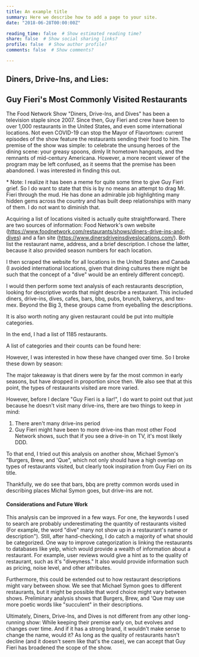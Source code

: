 ```yaml
---
title: An example title
summary: Here we describe how to add a page to your site.
date: "2018-06-28T00:00:00Z"

reading_time: false  # Show estimated reading time?
share: false  # Show social sharing links?
profile: false  # Show author profile?
comments: false  # Show comments?

---
```



## Diners, Drive-Ins, and Lies:
## Guy Fieri's Most Commonly Visited Restaurants

The Food Network Show "Diners, Drive-Ins, and Dives" has been a television staple since 2007. Since then, Guy Fieri and crew have been to over 1,000 restaurants in the United States, and even some international locations. Not even COVID-19 can stop the Mayor of Flavortown: current episodes of the show feature the restaurants sending their food to him. The premise of the show was simple: to celebrate the unsung heroes of the dining scene: your greasy spoons, dimly lit hometown hangouts, and the remnants of mid-century Americana. However, a more recent viewer of the program may be left confused, as it seems that the premise has been abandoned. I was interested in finding this out.

\* Note: I realize it has been a meme for quite some time to give Guy Fieri grief. So I do want to state that this is by no means an attempt to drag Mr. Fieri through the mud. He has done an admirable job highlighting many hidden gems across the country and has built deep relationships with many of them. I do not want to diminish that.

Acquiring a list of locations visited is actually quite straightforward. There are two sources of information: Food Network's own website (https://www.foodnetwork.com/restaurants/shows/diners-drive-ins-and-dives) and a fan site (https://www.dinersdriveinsdiveslocations.com/). Both list the restaurant  name, address, and a brief description. I chose the latter, because it also provided season numbers for each location. 

I then scraped the website for all locations in the United States and Canada (I avoided international locations, given that dining cultures there might be such that the concept of a "dive" would be an entirely different concept). 

I would then perform some text analysis of each restaurants description, looking for descriptive words that might describe a restaurant. This included diners, drive-ins, dives, cafes, bars, bbq, pubs, brunch, bakerys, and tex-mex. Beyond the Big 3, these groups came from eyeballing the descriptions. 

It is also worth noting any given restaurant could be put into multiple categories.


In the end, I had a list of 1185 restaurants.

A list of categories and their counts can be found here:

However, I was interested in how these have changed over time. So I broke these down by season:


The major takeaway is that diners were by far the most common in early seasons, but have dropped in proportion since then. We also see that at this point, the types of restaurants visited are more varied.

However, before I declare "Guy Fieri is a liar!", I do want to point out that just because he doesn't visit many drive-ins, there are two things to keep in mind:

1. There aren't many drive-ins period
2. Guy Fieri might have been to more drive-ins than most other Food Network shows, such that if you see a drive-in on TV, it's most likely DDD.

To that end, I tried out this analysis on another show, Michael Symon's "Burgers, Brew, and 'Que", which not only should have a high overlap on types of restaurants visited, but clearly took inspiration from Guy Fieri on its title.


Thankfully, we do see that bars, bbq are pretty common words used in describing places Michal Symon goes, but drive-ins are not.

#### Considerations and Future Work

This analysis can be improved in a few ways. For one, the keywords I used to search are probably underestimating the quantity of restaurants visited (For example, the word "dive" many not show up in a restaurant's name or description"). Still, after hand-checking, I do catch a majority of what should be categorized. One way to improve categorization is linking the restaurants to databases like yelp, which would provide a wealth of information about a restaurant. For example, user reviews would give a hint as to the quality of restaurant, such as it's "diveyness." It also would provide information such as pricing, noise level, and other attributes. 

Furthermore, this could be extended out to how restaurant descriptions might vary between show. We see that Michael Symon goes to different restaurants, but it might be possible that word choice might vary between shows. Preliminary analysis shows that Burgers, Brew, and 'Que may use more poetic words like "succulent" in their descriptions. 

Ultimately, Diners, Drive-Ins, and Dives is not different from any other long-running show: While keeping their premise early on, but evolves and changes over time. And if it has a strong brand, it wouldn't make sense to change the name, would it? As long as the quality of restaurants hasn't decline (and it doesn't seem like that's the case), we can accept that Guy Fieri has broadened the scope of the show. 
